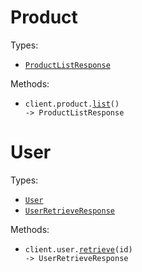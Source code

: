 # Product

Types:

- <code><a href="./src/resources/product.ts">ProductListResponse</a></code>

Methods:

- <code title="get /product">client.product.<a href="./src/resources/product.ts">list</a>() -> ProductListResponse</code>

# User

Types:

- <code><a href="./src/resources/user.ts">User</a></code>
- <code><a href="./src/resources/user.ts">UserRetrieveResponse</a></code>

Methods:

- <code title="get /user/{id}">client.user.<a href="./src/resources/user.ts">retrieve</a>(id) -> UserRetrieveResponse</code>
